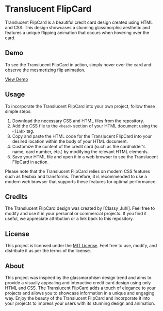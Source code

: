 # Translucent FlipCard

Translucent FlipCard is a beautiful credit card design created using HTML and CSS. This design showcases a stunning glassmorphic aesthetic and features a unique flipping animation that occurs when hovering over the card.

## Demo

To see the Translucent FlipCard in action, simply hover over the card and observe the mesmerizing flip animation.

[View Demo](https://codepen.io/Classy_Juhi/pen/zYmgqrM)

## Usage

To incorporate the Translucent FlipCard into your own project, follow these simple steps:

1. Download the necessary CSS and HTML files from the repository.
2. Add the CSS file to the `<head>` section of your HTML document using the `<link>` tag.
3. Copy and paste the HTML code for the Translucent FlipCard into your desired location within the body of your HTML document.
4. Customize the content of the credit card (such as the cardholder's name, card number, etc.) by modifying the relevant HTML elements.
5. Save your HTML file and open it in a web browser to see the Translucent FlipCard in action.

Please note that the Translucent FlipCard relies on modern CSS features such as flexbox and transforms. Therefore, it is recommended to use a modern web browser that supports these features for optimal performance.

## Credits

The Translucent FlipCard design was created by [Classy_Juhi]. Feel free to modify and use it in your personal or commercial projects. If you find it useful, we appreciate attribution or a link back to this repository.

## License

This project is licensed under the [MIT License](link-to-license). Feel free to use, modify, and distribute it as per the terms of the license.

## About

This project was inspired by the glassmorphism design trend and aims to provide a visually appealing and interactive credit card design using only HTML and CSS. The Translucent FlipCard adds a touch of elegance to your projects and allows you to showcase information in a unique and engaging way. Enjoy the beauty of the Translucent FlipCard and incorporate it into your projects to impress your users with its stunning design and animation.
